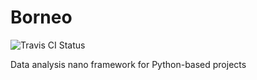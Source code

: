 Borneo
======
![Travis CI Status](https://travis-ci.org/mspraggs/borneo.svg?branch=master)

Data analysis nano framework for Python-based projects
